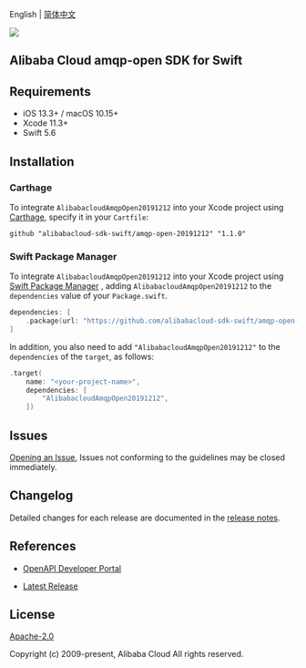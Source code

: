 English | [简体中文](README-CN.md)

![](https://aliyunsdk-pages.alicdn.com/icons/AlibabaCloud.svg)

## Alibaba Cloud amqp-open SDK for Swift

## Requirements

- iOS 13.3+ / macOS 10.15+
- Xcode 11.3+
- Swift 5.6

## Installation

### Carthage

To integrate `AlibabacloudAmqpOpen20191212` into your Xcode project using [Carthage](https://github.com/Carthage/Carthage), specify it in your `Cartfile`:

```ogdl
github "alibabacloud-sdk-swift/amqp-open-20191212" "1.1.0"
```

### Swift Package Manager

To integrate `AlibabacloudAmqpOpen20191212` into your Xcode project using [Swift Package Manager](https://swift.org/package-manager/) , adding `AlibabacloudAmqpOpen20191212` to the `dependencies` value of your `Package.swift`.

```swift
dependencies: [
    .package(url: "https://github.com/alibabacloud-sdk-swift/amqp-open-20191212.git", from: "1.1.0")
]
```

In addition, you also need to add `"AlibabacloudAmqpOpen20191212"` to the `dependencies` of the `target`, as follows:

```swift
.target(
    name: "<your-project-name>",
    dependencies: [
        "AlibabacloudAmqpOpen20191212",
    ])
```

## Issues

[Opening an Issue](https://github.com/alibabacloud-sdk-swift/amqp-open-20191212/issues/new), Issues not conforming to the guidelines may be closed immediately.

## Changelog

Detailed changes for each release are documented in the [release notes](./ChangeLog.txt).

## References

* [OpenAPI Developer Portal](https://next.api.alibabacloud.com/home)
- [Latest Release](https://github.com/alibabacloud-sdk-swift/amqp-open-20191212)

## License

[Apache-2.0](http://www.apache.org/licenses/LICENSE-2.0)

Copyright (c) 2009-present, Alibaba Cloud All rights reserved.
